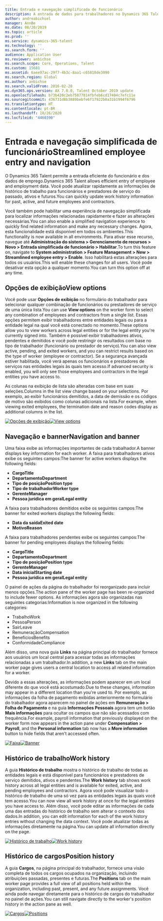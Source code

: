 ```yaml
---
title: Entrada e navegação simplificada de funcionário
description: A entrada de dados para trabalhadores no Dynamics 365 Talent foi aprimorada para permitir entrada rápida para todos os funcionários, do passado, ativos ou futuros. Um modelo de navegação simplificado/consolidado foi atualizado para localizar rapidamente as informações relacionadas e exibir e fazer as atualizações necessárias.
author: andreabichsel
manager: AnnBe
ms.date: 08/20/2019
ms.topic: article
ms.prod: ''
ms.service: dynamics-365-talent
ms.technology: ''
ms.search.form: ''
audience: Application User
ms.reviewer: anbichse
ms.search.scope: Core, Operations, Talent
ms.custom: 15681
ms.assetid: 6aee97ac-29f7-4b3c-8aa1-c65810de3090
ms.search.region: Global
ms.author: anbichse
ms.search.validFrom: 2016-02-28
ms.dyn365.ops.version: AX 7.0.0, Talent October 2019 update
ms.openlocfilehash: b73b420c2eb75077814fbfeb6cd17404c7efc11e
ms.sourcegitcommit: 436731d8b3889bebfe6f17922b0a31b1994f6796
ms.translationtype: HT
ms.contentlocale: pt-BR
ms.lasthandoff: 10/26/2020
ms.locfileid: "4460390"
---
```

# <a name="streamlined-employee-entry-and-navigation"></a><span data-ttu-id="a692e-104">Entrada e navegação simplificada de funcionário</span><span class="sxs-lookup"><span data-stu-id="a692e-104">Streamlined employee entry and navigation</span></span>

<span data-ttu-id="a692e-105">O Dynamics 365 Talent permite a entrada eficiente do funcionário e dos dados de emprego.</span><span class="sxs-lookup"><span data-stu-id="a692e-105">Dynamics 365 Talent allows efficient entry of employee and employment data.</span></span> <span data-ttu-id="a692e-106">Você pode atualizar rapidamente as informações de histórico de trabalho para funcionários e prestadores de serviço do passado, ativos e futuros.</span><span class="sxs-lookup"><span data-stu-id="a692e-106">You can quickly update work history information for past, active, and future employees and contractors.</span></span>

<span data-ttu-id="a692e-107">Você também pode habilitar uma experiência de navegação simplificada para localizar informações relacionadas rapidamente e fazer as alterações necessárias.</span><span class="sxs-lookup"><span data-stu-id="a692e-107">You can also enable a simplified navigation experience to quickly find related information and make any necessary changes.</span></span> <span data-ttu-id="a692e-108">Agora, esta funcionalidade está disponível em todos os ambientes.</span><span class="sxs-lookup"><span data-stu-id="a692e-108">This functionality is now available in all environments.</span></span> <span data-ttu-id="a692e-109">Para ativar esse recurso, navegue até **Administração do sistema > Gerenciamento de recursos > Novo > Entrada simplificada de funcionário > Habilitar**.</span><span class="sxs-lookup"><span data-stu-id="a692e-109">To turn this feature on, navigate to **System administration > Feature Management > New > Streamlined employee entry > Enable**.</span></span> <span data-ttu-id="a692e-110">Isso habilitará estas alterações para todos os usuários.</span><span class="sxs-lookup"><span data-stu-id="a692e-110">This will enable these changes for all users.</span></span> <span data-ttu-id="a692e-111">Você pode desativar esta opção a qualquer momento.</span><span class="sxs-lookup"><span data-stu-id="a692e-111">You can turn this option off at any time.</span></span>

## <a name="view-options"></a><span data-ttu-id="a692e-112">Opções de exibição</span><span class="sxs-lookup"><span data-stu-id="a692e-112">View options</span></span>

<span data-ttu-id="a692e-113">Você pode usar **Opções de exibição** no formulário do trabalhador para selecionar qualquer combinação de funcionários ou prestadores de serviço de uma única lista.</span><span class="sxs-lookup"><span data-stu-id="a692e-113">You can use **View options** on the worker form to select any combination of employees and contractors from a single list.</span></span> <span data-ttu-id="a692e-114">Essas opções permitem exibir trabalhadores entre entidades legais ou para a entidade legal na qual você está conectado no momento.</span><span class="sxs-lookup"><span data-stu-id="a692e-114">These options allow you to view workers across legal entities or for the legal entity you're currently signed into.</span></span> <span data-ttu-id="a692e-115">Também é possível exibir trabalhadores ativos, pendentes e demitidos e você pode restringir os resultados com base no tipo de trabalhador (funcionário ou prestador de serviço).</span><span class="sxs-lookup"><span data-stu-id="a692e-115">You can also view active, pending, and exited workers, and you can restrict results based on the type of worker (employee or contractor).</span></span> <span data-ttu-id="a692e-116">Se a segurança avançada estiver habilitada, você verá apenas os funcionários e prestadores de serviços nas entidades legais às quais tem acesso.</span><span class="sxs-lookup"><span data-stu-id="a692e-116">If advanced security is enabled, you will only see those employees and contractors in the legal entities you have access to.</span></span>

<span data-ttu-id="a692e-117">As colunas na exibição de lista são alteradas com base em suas seleções.</span><span class="sxs-lookup"><span data-stu-id="a692e-117">Columns in the list view change based on your selections.</span></span> <span data-ttu-id="a692e-118">Por exemplo, ao exibir funcionários demitidos, a data de demissão e os códigos de motivo são exibidos como colunas adicionais na lista.</span><span class="sxs-lookup"><span data-stu-id="a692e-118">For example, when viewing exited employees, the termination date and reason codes display as additional columns in the list.</span></span> 

<span data-ttu-id="a692e-119">[![Opções de exibição](./media/Worker-view-option.png)](./media/worker-view-option.png)</span><span class="sxs-lookup"><span data-stu-id="a692e-119">[![View options](./media/Worker-view-option.png)](./media/worker-view-option.png)</span></span>

## <a name="navigation-and-banner"></a><span data-ttu-id="a692e-120">Navegação e banner</span><span class="sxs-lookup"><span data-stu-id="a692e-120">Navigation and banner</span></span>

<span data-ttu-id="a692e-121">Uma faixa exibe as informações importantes de cada trabalhador.</span><span class="sxs-lookup"><span data-stu-id="a692e-121">A banner displays key information for each worker.</span></span> <span data-ttu-id="a692e-122">A faixa para trabalhadores ativos exibe os seguintes campos:</span><span class="sxs-lookup"><span data-stu-id="a692e-122">The banner for active workers displays the following fields:</span></span>

- <span data-ttu-id="a692e-123">**Cargo**</span><span class="sxs-lookup"><span data-stu-id="a692e-123">**Title**</span></span>
- <span data-ttu-id="a692e-124">**Departamento**</span><span class="sxs-lookup"><span data-stu-id="a692e-124">**Department**</span></span>
- <span data-ttu-id="a692e-125">**Tipo de posição**</span><span class="sxs-lookup"><span data-stu-id="a692e-125">**Position type**</span></span>
- <span data-ttu-id="a692e-126">**Tipo de trabalhador**</span><span class="sxs-lookup"><span data-stu-id="a692e-126">**Worker type**</span></span>
- <span data-ttu-id="a692e-127">**Gerente**</span><span class="sxs-lookup"><span data-stu-id="a692e-127">**Manager**</span></span>
- <span data-ttu-id="a692e-128">**Pessoa jurídica em geral**</span><span class="sxs-lookup"><span data-stu-id="a692e-128">**Legal entity**</span></span>

<span data-ttu-id="a692e-129">A faixa para trabalhadores demitidos exibe os seguintes campos:</span><span class="sxs-lookup"><span data-stu-id="a692e-129">The banner for exited workers displays the following fields:</span></span>

- <span data-ttu-id="a692e-130">**Data da saída**</span><span class="sxs-lookup"><span data-stu-id="a692e-130">**Exited date**</span></span>
- <span data-ttu-id="a692e-131">**Motivo**</span><span class="sxs-lookup"><span data-stu-id="a692e-131">**Reason**</span></span>

<span data-ttu-id="a692e-132">A faixa para trabalhadores pendentes exibe os seguintes campos:</span><span class="sxs-lookup"><span data-stu-id="a692e-132">The banner for pending employees displays the following fields:</span></span>

- <span data-ttu-id="a692e-133">**Cargo**</span><span class="sxs-lookup"><span data-stu-id="a692e-133">**Title**</span></span>
- <span data-ttu-id="a692e-134">**Departamento**</span><span class="sxs-lookup"><span data-stu-id="a692e-134">**Department**</span></span>
- <span data-ttu-id="a692e-135">**Tipo de posição**</span><span class="sxs-lookup"><span data-stu-id="a692e-135">**Position type**</span></span>
- <span data-ttu-id="a692e-136">**Gerente**</span><span class="sxs-lookup"><span data-stu-id="a692e-136">**Manager**</span></span>
- <span data-ttu-id="a692e-137">**Data inicial**</span><span class="sxs-lookup"><span data-stu-id="a692e-137">**Starting date**</span></span>
- <span data-ttu-id="a692e-138">**Pessoa jurídica em geral**</span><span class="sxs-lookup"><span data-stu-id="a692e-138">**Legal entity**</span></span>

<span data-ttu-id="a692e-139">O painel de ações da página do trabalhador foi reorganizado para incluir menos opções.</span><span class="sxs-lookup"><span data-stu-id="a692e-139">The action pane of the worker page has been re-organized to include fewer options.</span></span> <span data-ttu-id="a692e-140">As informações agora são organizadas nas seguintes categorias:</span><span class="sxs-lookup"><span data-stu-id="a692e-140">Information is now organized in the following categories:</span></span> 

- <span data-ttu-id="a692e-141">Trabalho</span><span class="sxs-lookup"><span data-stu-id="a692e-141">Work</span></span>
- <span data-ttu-id="a692e-142">Pessoa</span><span class="sxs-lookup"><span data-stu-id="a692e-142">Person</span></span>
- <span data-ttu-id="a692e-143">Sair</span><span class="sxs-lookup"><span data-stu-id="a692e-143">Leave</span></span>
- <span data-ttu-id="a692e-144">Remuneração</span><span class="sxs-lookup"><span data-stu-id="a692e-144">Compensation</span></span>
- <span data-ttu-id="a692e-145">Benefícios</span><span class="sxs-lookup"><span data-stu-id="a692e-145">Benefits</span></span>
- <span data-ttu-id="a692e-146">Conformidade</span><span class="sxs-lookup"><span data-stu-id="a692e-146">Compliance</span></span>

<span data-ttu-id="a692e-147">Além disso, uma nova guia **Links** na página principal do trabalhador fornece aos usuários um local central para acessar todas as informações relacionadas a um trabalhador.</span><span class="sxs-lookup"><span data-stu-id="a692e-147">In addition, a new **Links** tab on the main worker page gives users a central location to access all related information for a worker.</span></span>

<span data-ttu-id="a692e-148">Devido a essas alterações, as informações podem aparecer em um local diferente do que você está acostumado.</span><span class="sxs-lookup"><span data-stu-id="a692e-148">Due to these changes, information may appear in a different location than you're used to.</span></span> <span data-ttu-id="a692e-149">Por exemplo, as informações da folha de pagamento exibidas anteriormente no formulário do trabalhador agora aparecem no painel de ações em **Remuneração > Folha de Pagamento** e na guia **Informações Pessoais** agora tem um botão **Mais informações** para ocultar os campos que não são acessados com frequência.</span><span class="sxs-lookup"><span data-stu-id="a692e-149">For example, payroll information that previously displayed on the worker form now appears in the action pane under **Compensation > Payroll**, and the **Personal information** tab now has a **More information** button to hide fields that aren't accessed often.</span></span>

<span data-ttu-id="a692e-150">[![Faixa](./media/Banner.png)](./media/Banner.png)</span><span class="sxs-lookup"><span data-stu-id="a692e-150">[![Banner](./media/Banner.png)](./media/Banner.png)</span></span>

## <a name="work-history"></a><span data-ttu-id="a692e-151">Histórico de trabalho</span><span class="sxs-lookup"><span data-stu-id="a692e-151">Work history</span></span>

<span data-ttu-id="a692e-152">A guia **Histórico de trabalho** mostra o histórico de trabalho de todas as entidades legais e está disponível para funcionários e prestadores de serviço demitidos, ativos e pendentes.</span><span class="sxs-lookup"><span data-stu-id="a692e-152">The **Work history** tab shows work history across all legal entities and is available for exited, active, and pending employees and contractors.</span></span> <span data-ttu-id="a692e-153">Agora você pode visualizar todo o histórico de trabalho de uma só vez para as entidades legais às quais você tem acesso.</span><span class="sxs-lookup"><span data-stu-id="a692e-153">You can now view all work history at once for the legal entities you have access to.</span></span> <span data-ttu-id="a692e-154">Além disso, você pode editar as informações de cada uma das entradas do histórico de trabalho sem alterar o contexto dos dados.</span><span class="sxs-lookup"><span data-stu-id="a692e-154">In addition, you can edit information for each of the work history entries without changing the data context.</span></span> <span data-ttu-id="a692e-155">Você pode atualizar todas as informações diretamente na página.</span><span class="sxs-lookup"><span data-stu-id="a692e-155">You can update all information directly on the page.</span></span> 

<span data-ttu-id="a692e-156">[![Histórico de trabalho](./media/Worker-work-history.png)](./media/Worker-work-history.png)</span><span class="sxs-lookup"><span data-stu-id="a692e-156">[![Work history](./media/Worker-work-history.png)](./media/Worker-work-history.png)</span></span>

## <a name="position-history"></a><span data-ttu-id="a692e-157">Histórico de cargos</span><span class="sxs-lookup"><span data-stu-id="a692e-157">Position history</span></span>

<span data-ttu-id="a692e-158">A guia **Cargos**, na página principal do trabalhador, fornece uma visão completa de todos os cargos ocupados na organização, incluindo atribuições passadas, presentes e futuras.</span><span class="sxs-lookup"><span data-stu-id="a692e-158">The **Positions** tab on the main worker page provides a full view of all positions held within the organization, including past, present, and any future assignments.</span></span> <span data-ttu-id="a692e-159">Você ainda pode navegar diretamente para o histórico de cargos do trabalhador no painel de ações.</span><span class="sxs-lookup"><span data-stu-id="a692e-159">You can still navigate directly to the worker's position history in the action pane as well.</span></span>

<span data-ttu-id="a692e-160">[![Cargos](./media/Worker-position-history.png)](./media/Worker-position-history.png)</span><span class="sxs-lookup"><span data-stu-id="a692e-160">[![Positions](./media/Worker-position-history.png)](./media/Worker-position-history.png)</span></span>

